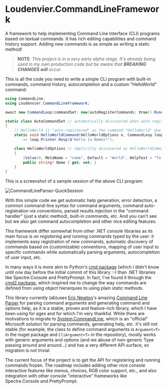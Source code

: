 # Loudenvier.CommandLineFramework
A framework to help implementing Command Line Interface (CLI) programs based on textual commands. It has rich editing capabilities and command history support. Adding new commands is as simple as writing a static method!

> **NOTE**: _This project is in a very early alpha stage. It's already being used in my own production code but be aware that ***BREAKING CHANGES will*** occur._

This is all the code you need to write a simple CLI program with built-in commands, command history, autocompletion and a custom "HelloWorld" command:
```csharp
using CommandLine;
using Loudenvier.CommandLineFramework;

await new CommandLoop(commandSet: new(autoRegisterCommands: true)).RunAsync();

static class AutoCommandSet // automatically discovered when auto registration is on
{
    // HelloWorld is "auto-registered" as the command "HelloWorld" due to the default conventions
    static void HelloWorldCommand(HelloWorldOptions o, CommandLoop loop)
        => loop.Printer.Resp($"Hello {o.Name}!");

    class HelloWorldOptions // implicitly discovered as HelloWorldCommand options
    {
        [Value(0, MetaName = "name", Default = "World", HelpText = "To whom we'll say hello.")]
        public string? Name { get; set; }
    }
}
```
This is a screenshot of a sample session of the above CLI program:

![CommandLineParser-QuickSession](https://github.com/user-attachments/assets/10ce0cdd-422c-4002-820d-5ebab6947ae1)

With this simple code we get automatic help generation, error detection, a common command-line syntax for command arguments, command auto-registration via conventions, parsed results injection in the "command handler" (just a static method), built-in commands, etc. And you can't see but we also get command autocompletion and other nice editing features.

This framework differ somewhat from other .NET console libraries as its main focus is on registering and running commands typed by the user: it implements easy registration of new commands, automatic discovery of commands based on (customizable) conventions, mapping of user input to specific commands while automatically parsing arguments, autocompletion of user input, etc.

In many ways it is more akin to Python's [cmd package](https://docs.python.org/3/library/cmd.html) (which I didn't know until one day before the initial commit of this library :-) than .NET libraries like Spectre.Console and PrettyPrompt. In fact, I've found it through the [cmd2 package](https://cmd2.readthedocs.io/en/stable/), which inspired me to change the way commands are defined from using object hierarquies to using plain static methods.

This library currently (ab)uses [Eric Newton](https://github.com/ericnewton76)'s amazing [Command Line Parser](https://github.com/commandlineparser/commandline) for parsing command arguments and generating command and options help, as it is a stable, proven and feature-rich library, which I have been using for ages and for which I'm very thankful. While there are motivations to migrate to [System.CommandLine](https://learn.microsoft.com/en-us/dotnet/standard/commandline/), which is an "official" Microsoft solution for parsing commands, generating help, etc. it's still not stable (for example, the class to define command arguments is `Argument<T>` in the nuget package and `CliArgument<T>` in the repository), mostly works with generic arguments and options (and we abuse of non-generic Type passing around and around...) and has a very different API surface, so migration is not trivial. 
 
The current focus of the project is to get the API for registering and running commands frozen. The roadmap includes adding other nice console interactive features like menus, choices, RGB color support, etc., and also integration with other console "interactive" frameworks like Spectre.Console and PrettyPrompt.
